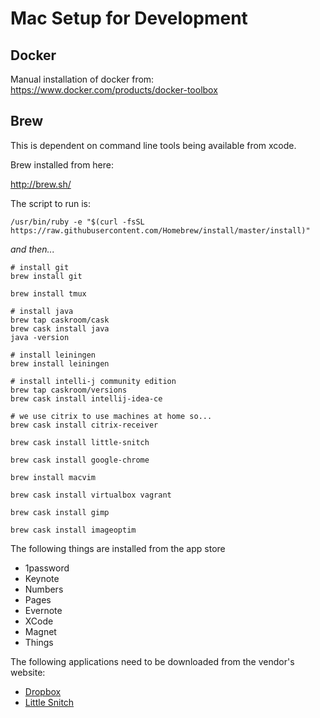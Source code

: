 # Mac Setup for Development

## Docker

Manual installation of docker from: https://www.docker.com/products/docker-toolbox

## Brew

This is dependent on command line tools being available from xcode.

Brew installed from here:

http://brew.sh/

The script to run is:

```
/usr/bin/ruby -e "$(curl -fsSL https://raw.githubusercontent.com/Homebrew/install/master/install)"
```

_and then..._

```
# install git
brew install git

brew install tmux

# install java
brew tap caskroom/cask
brew cask install java
java -version

# install leiningen
brew install leiningen

# install intelli-j community edition
brew tap caskroom/versions
brew cask install intellij-idea-ce

# we use citrix to use machines at home so...
brew cask install citrix-receiver

brew cask install little-snitch

brew cask install google-chrome

brew install macvim

brew cask install virtualbox vagrant

brew cask install gimp

brew cask install imageoptim

```

The following things are installed from the app store

   * 1password
   * Keynote
   * Numbers
   * Pages
   * Evernote
   * XCode
   * Magnet
   * Things

The following applications need to be downloaded from the vendor's website:

   * [Dropbox](https://www.dropbox.com)
   * [Little Snitch](https://www.obdev.at/products/littlesnitch/download.html)

